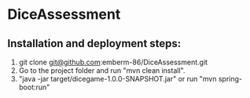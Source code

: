 # DiceAssessment
## Installation and deployment steps:
1. git clone git@github.com:emberm-86/DiceAssessment.git
2. Go to the project folder and run "mvn clean install".
3. "java -jar target/dicegame-1.0.0-SNAPSHOT.jar" or run "mvn spring-boot:run"